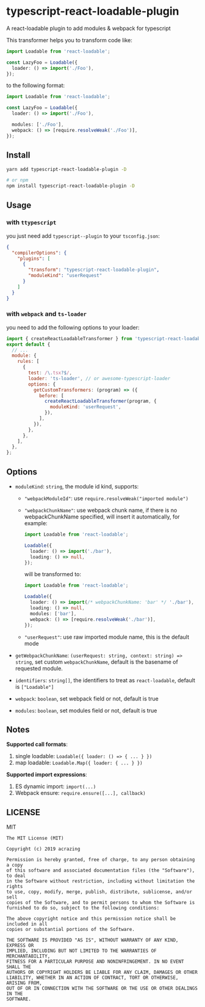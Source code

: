 # typescript-react-loadable-plugin

A react-loadable plugin to add modules & webpack for typescript

This transformer helps you to transform code like:

```typescript jsx
import Loadable from 'react-loadable';

const LazyFoo = Loadable({
  loader: () => import('./Foo'),
});
```

to the following format:

```typescript jsx
import Loadable from 'react-loadable';

const LazyFoo = Loadable({
  loader: () => import('./Foo'),

  modules: ['./Foo'],
  webpack: () => [require.resolveWeak('./Foo')],
});
```

## Install

```bash
yarn add typescript-react-loadable-plugin -D

# or npm
npm install typescript-react-loadable-plugin -D
```

## Usage

### with `ttypescript`

you just need add `typescript--plugin` to your `tsconfig.json`:

```json
{
  "compilerOptions": {
    "plugins": [
      {
        "transform": "typescript-react-loadable-plugin",
        "moduleKind": "userRequest"
      }
    ]
  }
}
```

### with `webpack` and `ts-loader`

you need to add the following options to your loader:

```js
import { createReactLoadableTransformer } from 'typescript-react-loadable-plugin';
export default {
  // ...
  module: {
    rules: [
      {
        test: /\.tsx?$/,
        loader: 'ts-loader', // or awesome-typescript-loader
        options: {
          getCustomTransformers: (program) => ({
            before: [
              createReactLoadableTransformer(program, {
                moduleKind: 'userRequest',
              }),
            ],
          }),
        },
      },
    ],
  },
};
```

## Options

- `moduleKind`: `string`, the module id kind, supports:

  - `"webpackModuleId"`: use `require.resolveWeak("imported module")`
  - `"webpackChunkName"`: use webpack chunk name, if there is no webpackChunkName specified, will
    insert it automatically, for example:

    ```typescript jsx
    import Loadable from 'react-loadable';

    Loadable({
      loader: () => import('./bar'),
      loading: () => null,
    });
    ```

    will be transformed to:

    ```typescript jsx
    import Loadable from 'react-loadable';

    Loadable({
      loader: () => import(/* webpackChunkName: 'bar' */ './bar'),
      loading: () => null,
      modules: ['bar'],
      webpack: () => [require.resolveWeak('./bar')],
    });
    ```

  - `"userRequest"`: use raw imported module name, this is the default mode

- `getWebpackChunkName`: `(userRequest: string, context: string) => string`, set custom `webpackChunkName`,
  default is the basename of requested module.
- `identifiers`: `string[]`, the identifiers to treat as `react-loadable`, default is `["Loadable"]`
- `webpack`: `boolean`, set webpack field or not, default is true
- `modules`: `boolean`, set modules field or not, default is true

## Notes

**Supported call formats**:

1. single loadable: `Loadable({ loader: () => { ... } })`
2. map loadable: `Loadable.Map({ loader: { ... } })`

**Supported import expressions**:

1. ES dynamic import: `import(...)`
2. Webpack ensure: `require.ensure([...], callback)`

## LICENSE

MIT

    The MIT License (MIT)

    Copyright (c) 2019 acrazing

    Permission is hereby granted, free of charge, to any person obtaining a copy
    of this software and associated documentation files (the "Software"), to deal
    in the Software without restriction, including without limitation the rights
    to use, copy, modify, merge, publish, distribute, sublicense, and/or sell
    copies of the Software, and to permit persons to whom the Software is
    furnished to do so, subject to the following conditions:

    The above copyright notice and this permission notice shall be included in all
    copies or substantial portions of the Software.

    THE SOFTWARE IS PROVIDED "AS IS", WITHOUT WARRANTY OF ANY KIND, EXPRESS OR
    IMPLIED, INCLUDING BUT NOT LIMITED TO THE WARRANTIES OF MERCHANTABILITY,
    FITNESS FOR A PARTICULAR PURPOSE AND NONINFRINGEMENT. IN NO EVENT SHALL THE
    AUTHORS OR COPYRIGHT HOLDERS BE LIABLE FOR ANY CLAIM, DAMAGES OR OTHER
    LIABILITY, WHETHER IN AN ACTION OF CONTRACT, TORT OR OTHERWISE, ARISING FROM,
    OUT OF OR IN CONNECTION WITH THE SOFTWARE OR THE USE OR OTHER DEALINGS IN THE
    SOFTWARE.
